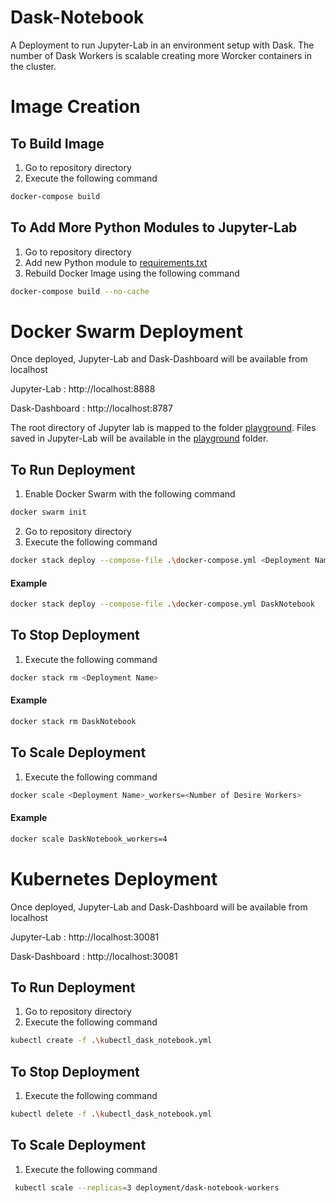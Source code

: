 # Dask-Notebook
A Deployment to run Jupyter-Lab in an environment setup with Dask. The number of Dask Workers is scalable creating more Worcker containers in the cluster.

# Image Creation
## To Build Image
1. Go to repository directory
2. Execute the following command
```bash
docker-compose build
```
## To Add More Python Modules to Jupyter-Lab
1. Go to repository directory
2. Add new Python module to [requirements.txt](./requirements.txt) 
3. Rebuild Docker Image using the following command 
```bash
docker-compose build --no-cache
 ```

# Docker Swarm Deployment
Once deployed, Jupyter-Lab and Dask-Dashboard will be available from localhost

Jupyter-Lab : http://localhost:8888

Dask-Dashboard : http://localhost:8787

The root directory of Jupyter lab is mapped to the folder [playground](./playground). Files saved in Jupyter-Lab will be available in the [playground](./playground) folder. 

## To Run Deployment
1. Enable Docker Swarm with the following command
```bash
docker swarm init
```
2. Go to repository directory
3. Execute the following command
```bash
docker stack deploy --compose-file .\docker-compose.yml <Deployment Name>
```
#### Example
```bash
docker stack deploy --compose-file .\docker-compose.yml DaskNotebook
```

## To Stop Deployment
1. Execute the following command
```bash
docker stack rm <Deployment Name>
 ```
#### Example
```bash
docker stack rm DaskNotebook
```
 
## To Scale Deployment
1. Execute the following command
```bash
docker scale <Deployment Name>_workers=<Number of Desire Workers>
 ```
#### Example
```bash
docker scale DaskNotebook_workers=4
 ```


# Kubernetes Deployment
Once deployed, Jupyter-Lab and Dask-Dashboard will be available from localhost

Jupyter-Lab : http://localhost:30081

Dask-Dashboard : http://localhost:30081

## To Run Deployment
1. Go to repository directory
2. Execute the following command
```bash
kubectl create -f .\kubectl_dask_notebook.yml
```

## To Stop Deployment
1. Execute the following command
```bash
kubectl delete -f .\kubectl_dask_notebook.yml
 ```
 
## To Scale Deployment
1. Execute the following command
```bash
 kubectl scale --replicas=3 deployment/dask-notebook-workers
 ```
